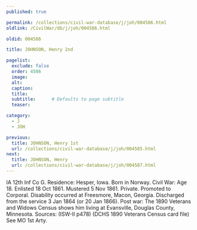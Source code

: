 ```yaml
---
published: true

permalink: /collections/civil-war-database/j/joh/004586.html
oldlink: /CivilWar/db/j/joh/004586.html

oldid: 004586

title: JOHNSON, Henry 2nd

pagelist:
  exclude: false
  order: 4586
  image: 
  alt:
  caption:
  title:
  subtitle:      # Defaults to page subtitle
  teaser:

category: 
  - J 
  - JOH

previous:
  title: JOHNSON, Henry 1st
  url: /collections/civil-war-database/j/joh/004585.html  
next:
  title: JOHNSON, Henry
  url: /collections/civil-war-database/j/joh/004587.html   
---
```

IA 12th Inf Co G. Residence: Hesper, Iowa. Born in Norway. Civil War: Age 18. Enlisted 18 Oct 1861. Mustered 5 Nov 1861. Private. Promoted to Corporal. Disability occurred at Freesmore, Macon, Georgia. Discharged from the service 3 Jan 1864 (or 20 Jan 1866). Post war: The 1890 Veterans and Widows Census shows him living at Evansville, Douglas County, Minnesota. Sources: (ISW-II p478) (DCHS 1890 Veterans Census card file) See MO 1st Arty.